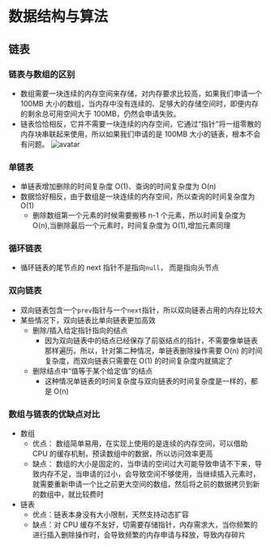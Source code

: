 # 数据结构与算法

## 链表

### 链表与数组的区别

- 数组需要一块连续的内存空间来存储，对内存要求比较高，如果我们申请一个 100MB 大小的数组，当内存中没有连续的、足够大的存储空间时，即便内存的剩余总可用空间大于 100MB，仍然会申请失败。
- 链表恰恰相反，它并不需要一块连续的内存空间，它通过“指针”将一组零散的内存块串联起来使用，所以如果我们申请的是 100MB 大小的链表，根本不会有问题。
  ![avatar](https://sf1-ttcdn-tos.pstatp.com/img/motor-img/d5d5bee4be28326ba3c28373808a62cd~noop.jpg)

### 单链表

- 单链表增加删除的时间复杂度 O(1)、查询的时间复杂度为 O(n)
- 数据恰好相反，由于数组是一块连续的内存空间，所以查询的时间复杂度为 O(1)
  - 删除数组第一个元素的时候需要搬移 n-1 个元素，所以时间复杂度为 O(n),当删除最后一个元素时，时间复杂度为 O(1),增加元素同理

### 循环链表

- 循环链表的尾节点的 next 指针不是指向`null`， 而是指向头节点

### 双向链表

- 双向链表包含一个`prev`指针与一个`next`指针，所以双向链表占用的内存比较大
- 某些情况下，双向链表比单向链表更加高效
  - 删除/插入给定指针指向的结点
    - 因为双向链表中的结点已经保存了前驱结点的指针，不需要像单链表那样遍历。所以，针对第二种情况，单链表删除操作需要 O(n) 的时间复杂度，而双向链表只需要在 O(1) 的时间复杂度内就搞定了
  - 删除结点中“值等于某个给定值”的结点
    - 这种情况单链表的时间复杂度与双向链表的时间复杂度是一样的，都是 O(n)

### 数组与链表的优缺点对比

- 数组
  - 优点： 数组简单易用，在实现上使用的是连续的内存空间，可以借助 CPU 的缓存机制，预读数组中的数据，所以访问效率更高
  - 缺点： 数组的大小是固定的，当申请的空间过大可能导致申请不下来，导致内存不足，当申请的过小，会导致空间不够使用，当继续插入元素时，就需要重新申请一个比之前更大空间的数组，然后将之前的数据拷贝到新的数组中，就比较费时
- 链表
  - 优点：链表本身没有大小限制，天然支持动态扩容
  - 缺点：对 CPU 缓存不友好，切需要存储指针，内存需求大，当你频繁的进行插入删除操作时，会导致频繁的内存申请与释放，导致内存碎片
